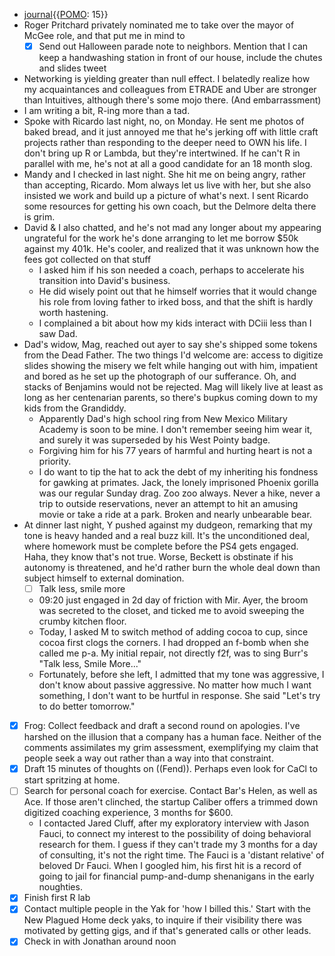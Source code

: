 - [journal](<journal.md>){{[POMO](<POMO.md>): 15}}
- Roger Pritchard privately nominated me to take over the mayor of McGee role, and that put me in mind to
    - [x] Send out Halloween parade note to neighbors. Mention that I can keep a handwashing station in front of our house, include the chutes and slides tweet
- Networking is yielding greater than null effect. I belatedly realize how my acquaintances and colleagues from ETRADE and Uber are stronger than Intuitives, although there's some mojo there. (And embarrassment)
- I am writing a bit, R-ing more than a tad. 
- Spoke with Ricardo last night, no, on Monday. He sent me photos of baked bread, and it just annoyed me that he's jerking off with little craft projects rather than responding to the deeper need to OWN his life. I don't bring up R or Lambda, but they're intertwined. If he can't R in parallel with me, he's not at all a good candidate for an 18 month slog.
- Mandy and I checked in last night. She hit me on being angry, rather than accepting, Ricardo. Mom always let us live with her, but she also insisted we work and build up a picture of what's next. I sent Ricardo some resources for getting his own coach, but the Delmore delta there is grim.
- David & I also chatted, and he's not mad any longer about my appearing ungrateful for the work he's done arranging to let me borrow $50k against my 401k. He's cooler, and realized that it was unknown how the fees got collected on that stuff
    - I asked him if his son needed a coach, perhaps to accelerate his transition into David's business.
    - He did wisely point out that he himself worries that it would change his role from loving father to irked boss, and that the shift is hardly worth hastening.
    - I complained a bit about how my kids interact with DCiii less than I saw Dad.
- Dad's widow, Mag, reached out ayer to say she's shipped some tokens from the Dead Father. The two things I'd welcome are: access to digitize slides showing the misery we felt while hanging out with him, impatient and bored as he set up the photograph of our sufferance. Oh, and stacks of Benjamins would not be rejected. Mag will likely live at least as long as her centenarian parents, so there's bupkus coming down to my kids from the Grandiddy.
    - Apparently Dad's high school ring from New Mexico Military Academy is soon to be mine. I don't remember seeing him wear it, and surely it was superseded by his West Pointy badge.
    - Forgiving him for his 77 years of harmful and hurting heart is not a priority. 
    - I do want to tip the hat to ack the debt of my inheriting his fondness for gawking at primates. Jack, the lonely imprisoned Phoenix gorilla was our regular Sunday drag. Zoo zoo always. Never a hike, never a trip to outside reservations, never an attempt to hit an amusing movie or take a ride at a park. Broken and nearly unbearable bear.
- At dinner last night, Y pushed against my dudgeon, remarking that my tone is heavy handed and a real buzz kill. It's the unconditioned deal, where homework must be complete before the PS4 gets engaged. Haha, they know that's not true. Worse, Beckett is obstinate if his autonomy is threatened, and he'd rather burn the whole deal down than subject himself to external domination.
    - [ ] Talk less, smile more
    - 09:20 just engaged in 2d day of friction with Mir. Ayer, the broom was secreted to the closet, and ticked me to avoid sweeping the crumby kitchen floor.
    - Today, I asked M to switch method of adding cocoa to cup, since cocoa first clogs the corners.  I had dropped an f-bomb when she called me p-a. My initial repair, not directly f2f, was to sing Burr's "Talk less, Smile More..."
    - Fortunately, before she left, I admitted that my tone was aggressive, I don't know about passive aggressive. No matter how much I want something, I don't want to be hurtful in response. She said "Let's try to do better tomorrow."
- [x] Frog: Collect feedback and draft a second round on apologies. I've harshed on the illusion that a company has a human face. Neither of the comments assimilates my grim assessment, exemplifying my claim that people seek a way out rather than a way into that constraint.
- [x] Draft 15 minutes of thoughts on ((Fend)). Perhaps even look for CaCl to start spritzing at home. 
- [ ] Search for personal coach for exercise. Contact Bar's Helen, as well as Ace. If those aren't clinched, the startup Caliber offers a trimmed down digitized coaching experience, 3 months for $600. 
    - I contacted Jared Cluff, after my exploratory interview with Jason Fauci, to connect my interest to the possibility of doing behavioral research for them. I guess if they can't trade my 3 months for a day of consulting, it's not the right time.  The Fauci is a 'distant relative' of beloved Dr Fauci. When I googled him, his first hit is a record of going to jail for financial pump-and-dump shenanigans in the early noughties.
- [x] Finish first R lab
- [x] Contact multiple people in the Yak for 'how I billed this.' Start with the New Plagued Home deck yaks, to inquire if their visibility there was motivated by getting gigs, and if that's generated calls or other leads.
- [x] Check in with Jonathan around noon
